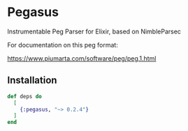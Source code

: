 # Pegasus

Instrumentable Peg Parser for Elixir, based on NimbleParsec

For documentation on this peg format:

https://www.piumarta.com/software/peg/peg.1.html

## Installation

```elixir
def deps do
  [
    {:pegasus, "~> 0.2.4"}
  ]
end
```


